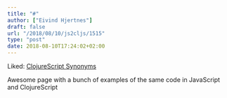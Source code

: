 ```yaml
---
title: "#"
author: ["Eivind Hjertnes"]
draft: false
url: "/2018/08/10/js2cljs/1515"
type: "post"
date: 2018-08-10T17:24:02+02:00
---
```


Liked:
[ClojureScript
Synonyms](https://kanaka.github.io/clojurescript/web/synonym.html)

Awesome page with a bunch of examples of the same code in JavaScript and
ClojureScript
